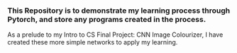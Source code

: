 ### This Repository is to demonstrate my learning process through Pytorch, and store any programs created in the process.
As a prelude to my Intro to CS Final Project: CNN Image Colourizer, I have created these more simple networks to apply my learning.
